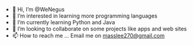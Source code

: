 - 👋 Hi, I’m @WeNegus
- 👀 I’m interested in learning more programming languages 
- 🌱 I’m currently learning Python and Java
- 💞️ I’m looking to collaborate on some projects like apps and web sites 
- 📫 How to reach me ... Email me on masslee270@gmail.com 

<!---
WeNegus/WeNegus is a ✨ special ✨ repository because its `README.md` (this file) appears on your GitHub profile.
You can click the Preview link to take a look at your changes.
--->
